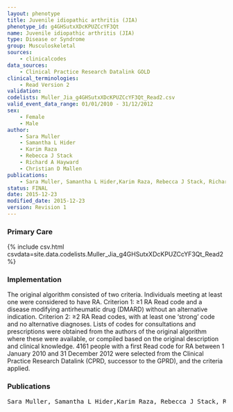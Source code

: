 ```yaml
---
layout: phenotype
title: Juvenile idiopathic arthritis (JIA)
phenotype_id: g4GHSutxXDcKPUZCcYF3Qt
name: Juvenile idiopathic arthritis (JIA)
type: Disease or Syndrome
group: Musculoskeletal
sources: 
    - clinicalcodes
data_sources:
    - Clinical Practice Research Datalink GOLD
clinical_terminologies:
    - Read Version 2
validation:
codelists: Muller_Jia_g4GHSutxXDcKPUZCcYF3Qt_Read2.csv
valid_event_data_range: 01/01/2010 - 31/12/2012
sex:
    - Female
    - Male
author:
    - Sara Muller
    - Samantha L Hider
    - Karim Raza
    - Rebecca J Stack
    - Richard A Hayward
    - Christian D Mallen      
publications:
    - Sara Muller, Samantha L Hider,Karim Raza, Rebecca J Stack, Richard A Hayward, Christian D Mallen, An algorithm to identify rheumatoid arthritis in primary care a Clinical Practice Research Datalink study. BMJ Open, 5(e009309), 2015.
status: FINAL
date: 2015-12-23
modified_date: 2015-12-23
version: Revision 1
---
```


### Primary Care

{% include csv.html csvdata=site.data.codelists.Muller_Jia_g4GHSutxXDcKPUZCcYF3Qt_Read2 %}

### Implementation

The original algorithm consisted of two criteria. Individuals meeting at least one were considered to have RA. Criterion 1: ≥1 RA Read code and a disease modifying antirheumatic drug (DMARD) without an alternative indication. Criterion 2: ≥2 RA Read codes, with at least one ‘strong’ code and no alternative diagnoses. Lists of codes for consultations and prescriptions were obtained from the authors of the original algorithm where these were available, or compiled based on the original description and clinical knowledge. 4161 people with a first Read code for RA between 1 January 2010 and 31 December 2012 were selected from the Clinical Practice Research Datalink (CPRD, successor to the GPRD), and the criteria applied.

### Publications

<pre>
Sara Muller, Samantha L Hider,Karim Raza, Rebecca J Stack, Richard A Hayward, Christian D Mallen, An algorithm to identify rheumatoid arthritis in primary care a Clinical Practice Research Datalink study. BMJ Open, 5(e009309), 2015.
</pre>
